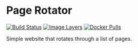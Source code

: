 # Page Rotator

[![Build Status](https://travis-ci.org/garethflowers/docker-page-rotator.svg?branch=master)](https://travis-ci.org/garethflowers/docker-page-rotator)
[![Image Layers](https://images.microbadger.com/badges/image/garethflowers/page-rotator.svg)](https://microbadger.com/images/garethflowers/page-rotator)
[![Docker Pulls](https://img.shields.io/docker/pulls/garethflowers/page-rotator.svg)](https://store.docker.com/community/images/garethflowers/page-rotator)

Simple website that rotates through a list of pages.
